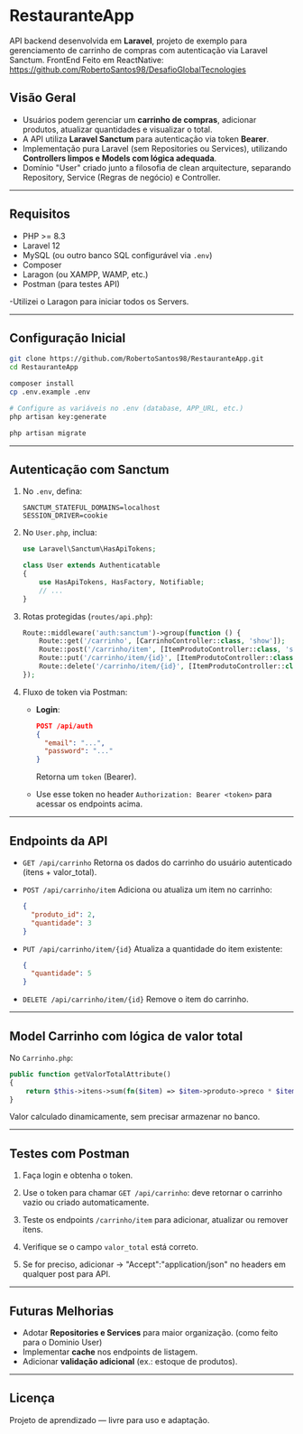
# RestauranteApp

API backend desenvolvida em **Laravel**, projeto de exemplo para gerenciamento de carrinho de compras com autenticação via Laravel Sanctum.
FrontEnd Feito em ReactNative: https://github.com/RobertoSantos98/DesafioGlobalTecnologies

##  Visão Geral

- Usuários podem gerenciar um **carrinho de compras**, adicionar produtos, atualizar quantidades e visualizar o total.
- A API utiliza **Laravel Sanctum** para autenticação via token **Bearer**.
- Implementação pura Laravel (sem Repositories ou Services), utilizando **Controllers limpos e Models com lógica adequada**.
- Domínio "User" criado junto a filosofia de clean arquitecture, separando Repository, Service (Regras de negócio) e Controller.

---

##  Requisitos

- PHP >= 8.3
- Laravel 12
- MySQL (ou outro banco SQL configurável via `.env`)
- Composer
- Laragon (ou XAMPP, WAMP, etc.)
- Postman (para testes API)

-Utilizei o Laragon para iniciar todos os Servers. 

---

##  Configuração Inicial

```bash
git clone https://github.com/RobertoSantos98/RestauranteApp.git
cd RestauranteApp

composer install
cp .env.example .env

# Configure as variáveis no .env (database, APP_URL, etc.)
php artisan key:generate

php artisan migrate
````

---

## Autenticação com Sanctum

1. No `.env`, defina:

   ```env
   SANCTUM_STATEFUL_DOMAINS=localhost
   SESSION_DRIVER=cookie
   ```

2. No `User.php`, inclua:

   ```php
   use Laravel\Sanctum\HasApiTokens;

   class User extends Authenticatable
   {
       use HasApiTokens, HasFactory, Notifiable;
       // ...
   }
   ```

3. Rotas protegidas (`routes/api.php`):

   ```php
   Route::middleware('auth:sanctum')->group(function () {
       Route::get('/carrinho', [CarrinhoController::class, 'show']);
       Route::post('/carrinho/item', [ItemProdutoController::class, 'store']);
       Route::put('/carrinho/item/{id}', [ItemProdutoController::class, 'update']);
       Route::delete('/carrinho/item/{id}', [ItemProdutoController::class, 'destroy']);
   });
   ```

4. Fluxo de token via Postman:

   * **Login**:

     ```json
     POST /api/auth
     {
       "email": "...",
       "password": "..."
     }
     ```

     Retorna um `token` (Bearer).
   * Use esse token no header `Authorization: Bearer <token>` para acessar os endpoints acima.

---

## Endpoints da API

* `GET /api/carrinho`
  Retorna os dados do carrinho do usuário autenticado (itens + valor\_total).

* `POST /api/carrinho/item`
  Adiciona ou atualiza um item no carrinho:

  ```json
  {
    "produto_id": 2,
    "quantidade": 3
  }
  ```

* `PUT /api/carrinho/item/{id}`
  Atualiza a quantidade do item existente:

  ```json
  {
    "quantidade": 5
  }
  ```

* `DELETE /api/carrinho/item/{id}`
  Remove o item do carrinho.

---

## Model Carrinho com lógica de valor total

No `Carrinho.php`:

```php
public function getValorTotalAttribute()
{
    return $this->itens->sum(fn($item) => $item->produto->preco * $item->quantidade);
}
```

Valor calculado dinamicamente, sem precisar armazenar no banco.

---

## Testes com Postman

1. Faça login e obtenha o token.
2. Use o token para chamar `GET /api/carrinho`: deve retornar o carrinho vazio ou criado automaticamente.
3. Teste os endpoints `/carrinho/item` para adicionar, atualizar ou remover itens.
4. Verifique se o campo `valor_total` está correto.

5. Se for preciso, adicionar -> "Accept":"application/json" no headers em qualquer post para API.

---

## Futuras Melhorias

* Adotar **Repositories e Services** para maior organização. (como feito para o Dominio User)
* Implementar **cache** nos endpoints de listagem.
* Adicionar **validação adicional** (ex.: estoque de produtos).

---

## Licença

Projeto de aprendizado — livre para uso e adaptação.

